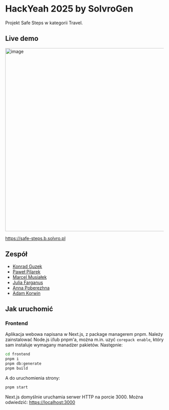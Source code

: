 # HackYeah 2025 by SolvroGen

Projekt Safe Steps w kategorii Travel.

## Live demo

<a href="https://safe-steps.b.solvro.pl"><img width="911" height="581" alt="image" src="https://github.com/user-attachments/assets/6cd71f06-be11-4f66-835a-ecb874bdee3a" /></a>

<https://safe-steps.b.solvro.pl>

## Zespół

- [Konrad Guzek](https://github.com/kguzek)
- [Paweł Pilarek](https://github.com/PilarToZiomal)
- [Marcel Musiałek](https://github.com/Marcelele-0)
- [Julia Farganus](https://github.com/farqlia)
- [Anna Poberezhna](https://github.com/AnnPoberezhna)
- [Adam Korwin](https://github.com/fidok15)

## Jak uruchomić

### Frontend

Aplikacja webowa napisana w Next.js, z package managerem pnpm.
Należy zainstalować Node.js i/lub pnpm'a, można m.in. uzyć `corepack enable`, który sam instaluje wymagany manadżer pakietów. Następnie:

```bash
cd frontend
pnpm i
pnpm db:generate
pnpm build
```

A do uruchomienia strony:

```bash
pnpm start
```

Next.js domyślnie uruchamia serwer HTTP na porcie 3000. Można odwiedzić: <https://localhost:3000>
